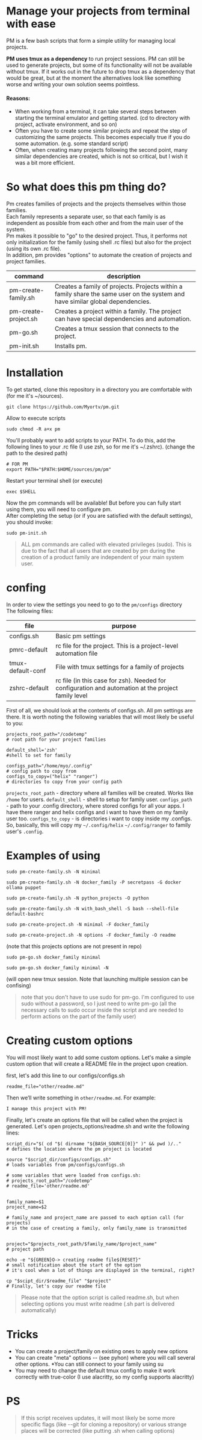 # Manage your projects from terminal with ease
PM is a few bash scripts that form a simple utility for managing local projects.

**PM uses tmux as a dependency** to run project sessions. PM can still be used to generate projects, but some of its functionality will not be available without tmux. If it works out in the future to drop tmux as a dependency that would be great, but at the moment the alternatives look like something worse and writing your own solution seems pointless.


#### Reasons:
* When working from a terminal, it can take several steps between starting the terminal emulator and getting started. (cd to directory with project, activate environment, and so on)
* Often you have to create some similar projects and repeat the step of customizing the same projects. This becomes especially true if you do some automation. (e.g. some standard script)
* Often, when creating many projects following the second point, many similar dependencies are created, which is not so critical, but I wish it was a bit more efficient.

# So what does this pm thing do?
Pm creates families of projects and the projects themselves within those families. <br>
Each family represents a separate user, so that each family is as independent as possible from each other and from the main user of the system. <br>
Pm makes it possible to "go" to the desired project. Thus, it performs not only initialization for the family (using shell .rc files) but also for the project (using its own .rc file). <br>
In addition, pm provides "options" to automate the creation of projects and project families. <br>

| command | description |
| ------- | ----------- |
| pm-create-family.sh | Creates a family of projects. Projects within a family share the same user on the system and have similar global dependencies. |
| pm-create-project.sh | Creates a project within a family. The project can have special dependencies and automation. |
| pm-go.sh | Creates a tmux session that connects to the project. |
| pm-init.sh | Installs pm. |


# Installation


To get started, clone this repository in a directory you are comfortable with (for me it's ~/sources).

```
git clone https://github.com/Myortv/pm.git
```

Allow to execute scripts

```
sudo chmod -R a+x pm
```

You'll probably want to add scripts to your PATH. To do this, add the following lines to your .rc file (I use zsh, so for me it's ~/.zshrc).
(change the path to the desired path)


```
# FOR PM	
export PATH="$PATH:$HOME/sources/pm/pm"
```

Restart your terminal shell (or execute)

```
exec $SHELL
```

Now the pm commands will be available! But before you can fully start using them, you will need to configure pm. <br>
After completing the setup (or if you are satisfied with the default settings), you should invoke:

```
sudo pm-init.sh
```

> ALL pm commands are called with elevated privileges (sudo). This is due to the fact that all users that are created by pm during the creation of a product family are independent of your main system user.

# confing

In order to view the settings you need to go to the `pm/configs` directory <br>
The following files:

| file | purpose |
|---|---|
| configs.sh | Basic pm settings |
| pmrc-default | rc file for the project. This is a project-level automation file |
| tmux-default-conf | File with tmux settings for a family of projects |
| zshrc-default | rc file (in this case for zsh). Needed for configuration and automation at the project family level |

First of all, we should look at the contents of configs.sh. All pm settings are there.
It is worth noting the following variables that will most likely be useful to you:
```
projects_root_path="/codetemp"
# root path for your project families

default_shell='zsh'
#shell to set for family
 
configs_path="/home/myo/.config"
# config path to copy from
configs_to_copy=("helix" "ranger")
# directories to copy from your config path

```
`projects_root_path` - directory where all families will be created. Works like `/home` for users.
`default_shell` - shell to setup for family user.
`configs_path` - path to your .config directory, where stored configs for all your apps. I have there ranger and helix configs and i want to have them on my family user too.
`configs_to_copy` - is directories i want to copy inside my .configs.
So, basically, this will copy my `~/.config/helix` `~/.config/ranger` to family user's `.config`.

# Examples of using

```
sudo pm-create-family.sh -N minimal
```
```
sudo pm-create-family.sh -N docker_family -P secretpass -G docker ollama puppet
```
```
sudo pm-create-family.sh -N python_projects -O python
```
```
sudo pm-create-family.sh -N with_bash_shell -S bash --shell-file default-bashrc
```

```
sudo pm-create-project.sh -N minimal -F docker_family
```
```
sudo pm-create-project.sh -N options -F docker_family -O readme
```
(note that this projects options are not present in repo)

```
sudo pm-go.sh docker_family minimal
```
```
sudo pm-go.sh docker_family minimal -N
```
(will open new tmux session. Note that launching multiple session can be confising)
>note that you don't have to use sudo for pm-go. I'm configured to use sudo without a password, so I just need to write pm-go (all the necessary calls to sudo occur inside the script and are needed to perform actions on the part of the family user)

# Creating custom options

You will most likely want to add some custom options. Let's make a simple custom option that will create a README file in the project upon creation.


first, let's add this line to our configs/configs.sh
```
readme_file="other/readme.md"
```
Then we’ll write something in `other/readme.md`. For example:
```
I manage this project with PM!
```

Finally, let's create an options file that will be called when the project is generated. Let's open projects_options/readme.sh and write the following lines:

```
script_dir="$( cd "$( dirname "${BASH_SOURCE[0]}" )" && pwd )/.."
# defines the location where the pm project is located

source "$script_dir/configs/configs.sh"
# loads variables from pm/configs/configs.sh

# some variables that were loaded from configs.sh:
# projects_root_path="/codetemp"
# readme_file='other/readme.md'


family_name=$1
project_name=$2

# family_name and project_name are passed to each option call (for projects)
# in the case of creating a family, only family_name is transmitted


project="$projects_root_path/$family_name/$project_name"
# project path

echo -e "${GREEN}O-> creating readme file${RESET}"
# small notification about the start of the option
# it's cool when a lot of things are displayed in the terminal, right?

cp "$scipt_dir/$readme_file" "$project"
# Finally, let's copy our readme file
```
> Please note that the option script is called readme.sh, but when selecting options you must write readme (.sh part is delivered automatically)


# Tricks

* You can create a project/family on existing ones to apply new options
* You can create "meta" options -- (see pyhon) where you will call several other options.
*You can still connect to your family using su
* You may need to change the default tmux config to make it work correctly with true-color (I use alacritty, so my config supports alacritty)


# PS
> If this script receives updates, it will most likely be some more specific flags (like --git for cloning a repository) or various strange places will be corrected (like putting .sh when calling options)

